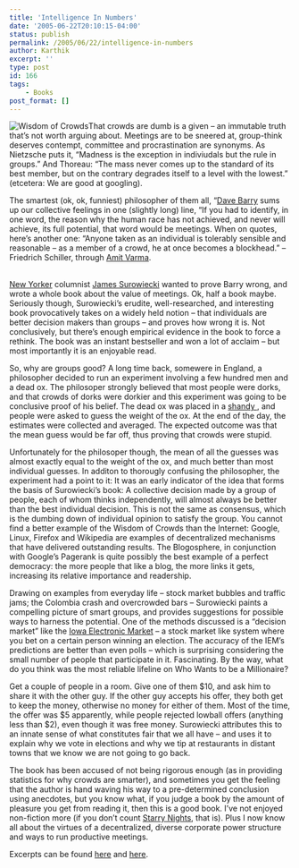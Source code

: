 ```yaml
---
title: 'Intelligence In Numbers'
date: '2005-06-22T20:10:15-04:00'
status: publish
permalink: /2005/06/22/intelligence-in-numbers
author: Karthik
excerpt: ''
type: post
id: 166
tags:
    - Books
post_format: []
---
```

![Wisdom of Crowds](http://www.randomhouse.com/catalog/covers/0-385-50386-5.gif)That crowds are dumb is a given – an immutable truth that’s not worth arguing about. Meetings are to be sneered at, group-think deserves contempt, committee and procrastination are synonyms. As Nietzsche puts it, “Madness is the exception in indiviudals but the rule in groups.” And Thoreau: “The mass never comes up to the standard of its best member, but on the contrary degrades itself to a level with the lowest.” (etcetera: We are good at googling).

The smartest (ok, ok, funniest) philosopher of them all, “[Dave Barry](http://www.miami.com/mld/miamiherald/living/columnists/dave_barry/) sums up our collective feelings in one (slightly long) line, “If you had to identify, in one word, the reason why the human race has not achieved, and never will achieve, its full potential, that word would be meetings. When on quotes, here’s another one: “Anyone taken as an individual is tolerably sensible and reasonable – as a member of a crowd, he at once becomes a blockhead.” – Friedrich Schiller, through [Amit Varma](http://indiauncut.blogspot.com/2005/06/india-uncut-aphorism-10.html).

[  
New Yorker](http://www.newyorker.com) columnist [James Surowiecki](http://www.randomhouse.com/features/wisdomofcrowds/author.html) wanted to prove Barry wrong, and wrote a whole book about the value of meetings. Ok, half a book maybe. Seriously though, Surowiecki’s erudite, well-researched, and interesting book provocatively takes on a widely held notion – that individuals are better decision makers than groups – and proves how wrong it is. Not conclusively, but there’s enough empirical evidence in the book to force a rethink. The book was an instant bestseller and won a lot of acclaim – but most importantly it is an enjoyable read.

So, why are groups good? A long time back, somewere in England, a philosopher decided to run an experiment involving a few hundred men and a dead ox. The philosoper strongly believed that most people were dorks, and that crowds of dorks were dorkier and this experiment was going to be conclusive proof of his belief. The dead ox was placed in a [shandy ](http://www.sigamany.com/wordpress/?p=219), and people were asked to guess the weight of the ox. At the end of the day, the estimates were collected and averaged. The expected outcome was that the mean guess would be far off, thus proving that crowds were stupid.

Unfortunately for the philosoper though, the mean of all the guesses was almost exactly equal to the weight of the ox, and much better than most individual guesses. In additon to thorougly confusing the philosopher, the experiment had a point to it: It was an early indicator of the idea that forms the basis of Surowiecki’s book: A collective decision made by a group of people, each of whom thinks independently, will almost always be better than the best individual decision. This is not the same as consensus, which is the dumbing down of individual opinion to satisfy the group. You cannot find a better example of the Wisdom of Crowds than the Internet: Google, Linux, Firefox and Wikipedia are examples of decentralized mechanisms that have delivered outstanding results. The Blogosphere, in conjunction with Google’s Pagerank is quite possibly the best example of a perfect democracy: the more people that like a blog, the more links it gets, increasing its relative importance and readership.

Drawing on examples from everyday life – stock market bubbles and traffic jams; the Colombia crash and overcrowded bars – Surowiecki paints a compelling picture of smart groups, and provides suggestions for possible ways to harness the potential. One of the methods discussed is a “decision market” like the [Iowa Electronic Market](http://www.biz.uiowa.edu/iem/) – a stock market like system where you bet on a certain person winning an election. The accuracy of the IEM’s predictions are better than even polls – which is surprising considering the small number of people that participate in it. Fascinating. By the way, what do you think was the most reliable lifeline on Who Wants to be a Millionaire?

Get a couple of people in a room. Give one of them $10, and ask him to share it with the other guy. If the other guy accepts his offer, they both get to keep the money, otherwise no money for either of them. Most of the time, the offer was $5 apparently, while people rejected lowball offers (anything less than $2), even though it was free money. Surowiecki attributes this to an innate sense of what constitutes fair that we all have – and uses it to explain why we vote in elections and why we tip at restaurants in distant towns that we know we are not going to go back.

The book has been accused of not being rigorous enough (as in providing statistics for why crowds are smarter), and sometimes you get the feeling that the author is hand waving his way to a pre-determined conclusion using anecdotes, but you know what, if you judge a book by the amount of pleasure you get from reading it, then this is a good book. I’ve not enjoyed non-fiction more (if you don’t count [Starry Nights](http://www.amazon.com/exec/obidos/tg/detail/-/0140154566/qid=1119461754/sr=8-4/ref=sr_8_xs_ap_i4_xgl14/104-7115954-1779907?v=glance&s=books&n=507846), that is). Plus I now know all about the virtues of a decentralized, diverse corporate power structure and ways to run productive meetings.

Excerpts can be found [here](http://www.randomhouse.com/features/wisdomofcrowds/excerpt.html) and [here](http://www.amazon.com/gp/reader/0385503865/ref=sib_rdr_ex/104-7115954-1779907?%5Fencoding=UTF8&p=S00H&j=0#reader-page).